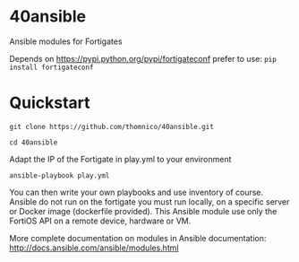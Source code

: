# 40ansible
Ansible modules for Fortigates

Depends on https://pypi.python.org/pypi/fortigateconf
prefer to use:
`pip install fortigateconf ` 

# Quickstart
`git clone https://github.com/thomnico/40ansible.git`

`cd 40ansible`

Adapt the IP of the Fortigate in play.yml to your environment

`ansible-playbook play.yml`

You can then write your own playbooks and use inventory of course.
Ansible do not run on the fortigate you must run locally, on a
specific server or Docker image (dockerfile provided). This Ansible
module use only the FortiOS API on a remote device, hardware or VM.

More complete documentation on modules in Ansible documentation:
http://docs.ansible.com/ansible/modules.html
